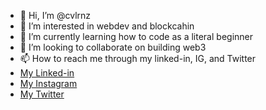 - 👋 Hi, I’m @cvlrnz
- 👀 I’m interested in webdev and blockcahin 
- 🌱 I’m currently learning how to code as a literal beginner
- 💞️ I’m looking to collaborate on building web3 
- 📫 How to reach me through my linked-in, IG, and Twitter 
- <a href="https://www.linkedin.com/in/carlos-lorenzo-99215b191/">My Linked-in</a>
- <a href="https://www.instagram.com/cvlrnz/">My Instagram</a>
- <a href="https://twitter.com/cvlrnz_">My Twitter</a>

<!---
cvlrnz/cvlrnz is a ✨ special ✨ repository because its `README.md` (this file) appears on your GitHub profile.
You can click the Preview link to take a look at your changes.
--->
